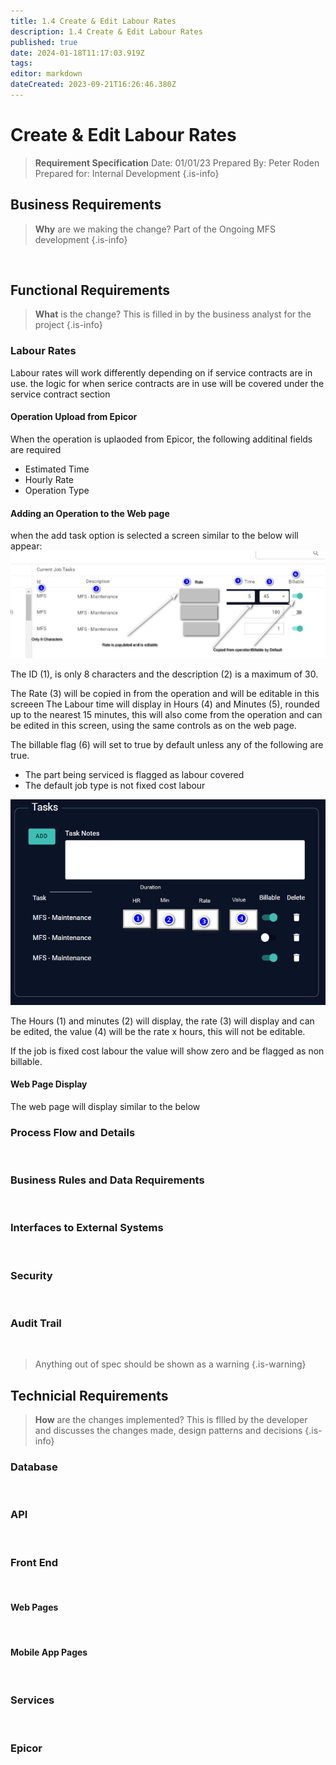 ```yaml
---
title: 1.4 Create & Edit Labour Rates
description: 1.4 Create & Edit Labour Rates
published: true
date: 2024-01-18T11:17:03.919Z
tags: 
editor: markdown
dateCreated: 2023-09-21T16:26:46.380Z
---
```


# Create & Edit Labour Rates


> **Requirement Specification**
> Date: 01/01/23
> Prepared By: Peter Roden
> Prepared for: Internal Development
{.is-info}

## Business Requirements

> **Why** are we making the change?
> Part of the Ongoing MFS development
{.is-info}

<br/>

## Functional Requirements

> **What** is the change?
> This is filled in by the business analyst for the project
{.is-info}

### Labour Rates

Labour rates will work differently depending on if service contracts are in use.
the logic for when serice contracts are in use will be covered under the service contract section

#### Operation Upload from Epicor
When the operation is uplaoded from Epicor, the following additinal fields are required
- Estimated Time
- Hourly Rate
- Operation Type

#### Adding an Operation to the Web page
when the add task option is selected a screen similar to the below will appear:
![adding_a_task.jpg](/adding_a_task.jpg)

The ID (1), is only 8 characters and the description (2) is a maximum of 30.

The Rate (3) will be copied in from the operation and will be editable in this screeen
The Labour time will display in Hours (4) and Minutes (5), rounded up to the nearest 15 minutes, this will also come from the operation and can be edited in this screen, using the same controls as on the web page.

The billable flag (6) will set to true by default unless any of the following are true.
- The part being serviced is flagged as labour covered
- The default job type is not fixed cost labour

![web_display_1.jpg](/web_display_1.jpg)

The Hours (1) and minutes (2) will display, the rate (3) will display and can be edited, the value (4) will be the rate x hours, this will not be editable.

If the job is fixed cost labour the value will show zero and be flagged as non billable.

#### Web Page Display

The web page will display similar to the below



### Process Flow and Details
<br/>

### Business Rules and Data Requirements
<br/>

### Interfaces to External Systems
<br/>

### Security
<br/>

### Audit Trail
<br/>

> Anything out of spec should be shown as a warning
{.is-warning}


## Technicial Requirements

> **How** are the changes implemented?
> This is fllled by the developer and discusses the changes made, design patterns and decisions
{.is-info}

### Database
<br/>

### API
<br/>

### Front End
<br/>

#### Web Pages
<br/>

#### Mobile App Pages
<br/>

### Services
<br/>

### Epicor
